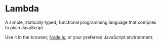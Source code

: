 Lambda
======

A simple, statically typed, functional programming language that compiles to plain JavaScript.

Use it in the browser, [Node.js](http://nodejs.org/), or your preferred JavaScript environment.
